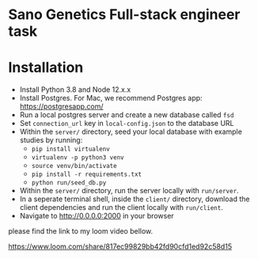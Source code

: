# Sano Genetics Full-stack engineer task

# Installation

* Install Python 3.8 and Node 12.x.x
* Install Postgres. For Mac, we recommend Postgres app: https://postgresapp.com/
* Run a local postgres server and create a new database called `fsd`
* Set `connection_url` key in `local-config.json` to the database URL
* Within the `server/` directory, seed your local database with example studies by running:
  - `pip install virtualenv`
  - `virtualenv -p python3 venv`
  - `source venv/bin/activate`
  - `pip install -r requirements.txt`
  - `python run/seed_db.py`
* Within the `server/` directory, run the server locally with `run/server`.
* In a seperate terminal shell, inside the `client/` directory, download the client dependencies and run the client locally with `run/client`.
* Navigate to http://0.0.0.0:2000 in your browser

please find the link to my loom video bellow.

https://www.loom.com/share/817ec99829bb42fd90cfd1ed92c58d15